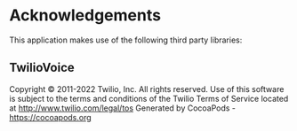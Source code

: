 # Acknowledgements
This application makes use of the following third party libraries:

## TwilioVoice

Copyright © 2011-2022 Twilio, Inc. All rights reserved. Use of this software is subject to the terms and conditions of the Twilio Terms of Service located at http://www.twilio.com/legal/tos
Generated by CocoaPods - https://cocoapods.org
